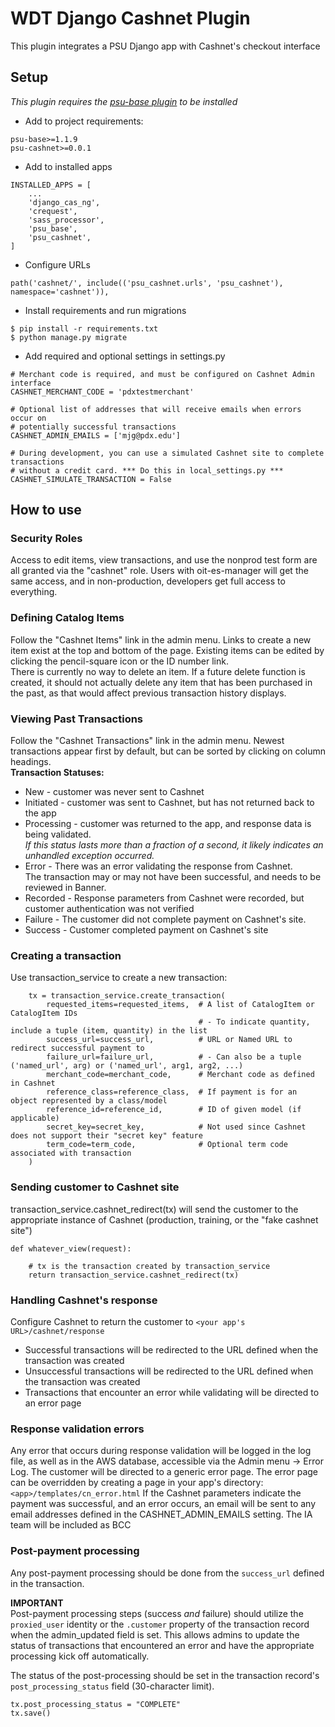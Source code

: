 # WDT Django Cashnet Plugin

This plugin integrates a PSU Django app with Cashnet's checkout interface

## Setup
*This plugin requires the [psu-base plugin](https://github.com/PSU-OIT-ARC/django-psu-base) to be installed*  

* Add to project requirements: 
```
psu-base>=1.1.9
psu-cashnet>=0.0.1
```
* Add to installed apps
```
INSTALLED_APPS = [
    ...
    'django_cas_ng',
    'crequest',
    'sass_processor',
    'psu_base',
    'psu_cashnet',
]
```
* Configure URLs
```
path('cashnet/', include(('psu_cashnet.urls', 'psu_cashnet'), namespace='cashnet')),
```
* Install requirements and run migrations
```
$ pip install -r requirements.txt
$ python manage.py migrate
```
* Add required and optional settings in settings.py
```
# Merchant code is required, and must be configured on Cashnet Admin interface
CASHNET_MERCHANT_CODE = 'pdxtestmerchant'

# Optional list of addresses that will receive emails when errors occur on 
# potentially successful transactions
CASHNET_ADMIN_EMAILS = ['mjg@pdx.edu']

# During development, you can use a simulated Cashnet site to complete transactions 
# without a credit card. *** Do this in local_settings.py ***
CASHNET_SIMULATE_TRANSACTION = False
```

## How to use

### Security Roles
Access to edit items, view transactions, and use the nonprod test form are all granted via the "cashnet" role.
Users with oit-es-manager will get the same access, and in non-production, developers get full access to everything.

### Defining Catalog Items
Follow the "Cashnet Items" link in the admin menu. 
Links to create a new item exist at the top and bottom of the page.
Existing items can be edited by clicking the pencil-square icon or the ID number link.   
There is currently no way to delete an item. If a future delete function is created, it should not actually delete 
any item that has been purchased in the past, as that would affect previous transaction history displays.

### Viewing Past Transactions
Follow the "Cashnet Transactions" link in the admin menu.
Newest transactions appear first by default, but can be sorted by clicking on column headings.  
**Transaction Statuses:**
* New - customer was never sent to Cashnet
* Initiated - customer was sent to Cashnet, but has not returned back to the app
* Processing - customer was returned to the app, and response data is being validated.  
*If this status lasts more than a fraction of a second, it likely indicates an unhandled exception occurred.*
* Error - There was an error validating the response from Cashnet.  
The transaction may or may not have been successful, and needs to be reviewed in Banner.
* Recorded - Response parameters from Cashnet were recorded, but customer authentication was not verified
* Failure - The customer did not complete payment on Cashnet's site.
* Success - Customer completed payment on Cashnet's site

### Creating a transaction
Use transaction_service to create a new transaction:
```
    tx = transaction_service.create_transaction(
        requested_items=requested_items,  # A list of CatalogItem or CatalogItem IDs
                                          # - To indicate quantity, include a tuple (item, quantity) in the list
        success_url=success_url,          # URL or Named URL to redirect successful payment to
        failure_url=failure_url,          # - Can also be a tuple ('named_url', arg) or ('named_url', arg1, arg2, ...)
        merchant_code=merchant_code,      # Merchant code as defined in Cashnet
        reference_class=reference_class,  # If payment is for an object represented by a class/model
        reference_id=reference_id,        # ID of given model (if applicable)
        secret_key=secret_key,            # Not used since Cashnet does not support their "secret key" feature
        term_code=term_code,              # Optional term code associated with transaction
    )
```

### Sending customer to Cashnet site
transaction_service.cashnet_redirect(tx) will send the customer to the appropriate instance of Cashnet
(production, training, or the "fake cashnet site")
```
def whatever_view(request):

    # tx is the transaction created by transaction_service
    return transaction_service.cashnet_redirect(tx)
```

### Handling Cashnet's response
Configure Cashnet to return the customer to `<your app's URL>/cashnet/response`

* Successful transactions will be redirected to the URL defined when the transaction was created
* Unsuccessful transactions will be redirected to the URL defined when the transaction was created
* Transactions that encounter an error while validating will be directed to an error page

### Response validation errors
Any error that occurs during response validation will be logged in the log file, as well as in the AWS 
database, accessible via the Admin menu -> Error Log.  The customer will be directed to a generic error page.
The error page can be overridden by creating a page in your app's directory: `<app>/templates/cn_error.html`
If the Cashnet parameters indicate the payment was successful, and an error occurs, an email will be sent to 
any email addresses defined in the CASHNET_ADMIN_EMAILS setting.  The IA team will be included as BCC

### Post-payment processing
Any post-payment processing should be done from the `success_url` defined in the transaction.  

**IMPORTANT**  
Post-payment processing steps (success *and* failure) should utilize the `proxied_user` identity or 
the `.customer` property of the transaction record when the admin_updated field is set. 
This allows admins to update the status of transactions that encountered an error and have the 
appropriate processing kick off automatically.

The status of the post-processing should be set in the transaction record's `post_processing_status` field 
(30-character limit).
```
tx.post_processing_status = "COMPLETE"
tx.save()
```